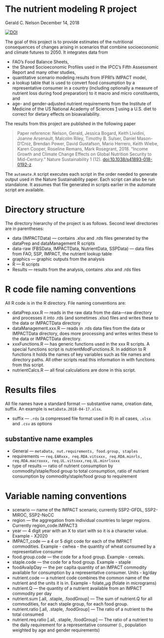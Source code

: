 The nutrient modeling R project
================
Gerald C. Nelson
December 14, 2018

[![DOI](https://zenodo.org/badge/DOI/10.5281/zenodo.2280474.svg)](https://doi.org/10.5281/zenodo.2280474)

The goal of this project is to provide estimates of the nutritional
consequences of changes arising in scenarios that combine socioeconomic
and climate futures to 2050. It integrates data from

  - FAO’s Food Balance Sheets,
  - the Shared Socioeconomic Profiles used in the IPCC’s Fifth
    Assessment Report and many other studies,
  - quantitative scenario modeling results from IFPRI’s IMPACT model,
  - a lookup table that is used to convert food consumption by a
    representative consumer in a country (including optionally a measure
    of nutrient loss during food preparation) to it macro and micro
    constituents, and
  - age- and gender-adjusted nutrient requirements from the Institute of
    Medicine of the US National Academy of Sciences
    [1](https://ods.od.nih.gov/Health_Information/Dietary_Reference_Intakes.aspx)
    using a U.S. diet to correct for dietary effects on bioavailability.

The results from this project are published in the following paper

> Paper reference: Nelson, Gerald, Jessica Bogard, Keith Lividini,
> Joanne Arsenault, Malcolm Riley, Timothy B. Sulser, Daniel
> Mason-D’Croz, Brendan Power, David Gustafson, Mario Herrero, Keith
> Wiebe, Karen Cooper, Roseline Remans, Mark Rosegrant, 2018. “Income
> Growth and Climate Change Effects on Global Nutrition Security to
> Mid-Century.” Nature Sustainability 1 (12).
> <doi:10.1038/s41893-018-0192-z>.

The `automate.R` script executes each script in the order needed to
generate output used in the Nature Sustainability paper. Each script can
also be run standalone. It assumes that file generated in scripts
earlier in the automate script are available.

# Directory structure

The directory hierarchy of the project is as follows. Second level
directories are in parentheses:

  - data (IMPACTData) — contains .xlsx and .rds files generated by the
    dataPrep and dataManagement R scripts
  - data-raw (FBSData, IMPACTData, NutrientData, SSPData) — data files
    from FAO, SSP, IMPACT, the nutrient lookup table
  - graphics — graphic outputs from the analysis
  - R — R scripts
  - Results — results from the analysis, contains .xlsx and .rds files

# R code file naming conventions

All R code is in the R directory. File naming conventions are:

  - dataPrep.xxx.R — reads in the raw data from the data—raw directory
    and processes it into .rds (and sometimes .xlsx) files and writes
    these to the data or IMPACTData directory
  - dataManagement.xxx.R — reads in .rds data files from the data or
    IMPACTData directory, does more processing and writes writes these
    to the data or IMPACTData directory.
  - xxxFunctions.R — has generic functions used in the xxx R scripts. A
    special functions script is nutrientModFunctions.R. In addition to R
    functions it holds the names of key variables such as file names and
    directory paths. All other scripts read this information in with
    functions from this script.
  - nutrientCalcs.R — all final calculations are done in this script.

# Results files

All file names have a standard format — substantive name, creation date,
suffix. An example is `metaData.2018-04-17.xlsx`.

  - suffix — `.rds` (a compressed file format used in R) in all cases,
    `.xlsx` and `.csv` as options

## substantive name examples

  - General — `metaData, nut.requirements, food.group, staples`
  - requirements — `req.EARxxx, req.RDA.vitsxxx, req.RDA.minrls,
    req.RDA.macroxxx, req.UL.vitsxxx,req.UL.minrlsxxx`
  - type of results — ratio of nutrient consumption by
    commodity/staple/food group to total consumption, ratio of nutrient
    consumption by commodity/staple/food group to requirement

# Variable naming conventions

  - scenario — name of the IMPACT scenario, currently SSP2-GFDL,
    SSP2-MIROC, SSP2-NoCC
  - region — the aggregation from individual countries to larger
    regions. Currently region\_code.IMPACT3
  - year — 4 digit year with an X to start with so it is a character
    value. Example - X2020
  - IMPACT\_code — a 4 or 5 digit code for each of the IMPACT
    commodities. Example - cwhea - the quantity of wheat consumed by a
    representative consumer
  - food.group.code — the code for a food group. Example - cereals.
  - staple.code — the code for a food group. Example - staple
  - foodAvailpDay — the per capita quantity of an IMPACT commodity
    available for consumption by a representative consumer. Units -
    kg/day
  - nutrient.code — a nutrient code combines the common name of the
    nutrient and the units it is in. Example - folate\_µg (folate in micrograms)  
  - nutrient.Q — the quantity of a nutrient available from an IMPACT
    commodity per day
  - nutrient.sum \[.all, .staple, .foodGroup\] — The sum of nutrient.Q
    for all commodities, for each staple group, for each food group.
  - nutrient.ratio \[.all, .staple, .foodGroup\] — The ratio of a
    nutrient to the total consumed
  - nutrient.req.ratio \[.all, .staple, .foodGroup\] — The ratio of a
    nutrient to the daily requirement for a representative consumer (i., population 
    weighted by age and gender requirements)
